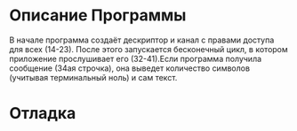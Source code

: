# Описание Программы

В начале программа создаёт дескриптор и канал с правами доступа для всех (14-23). После этого запускается бесконечный цикл, в котором приложение прослушивает его (32-41).Если программа получила сообщение (34ая строчка), она выведет количество символов (учитывая терминальный ноль) и сам текст.

# Отладка
